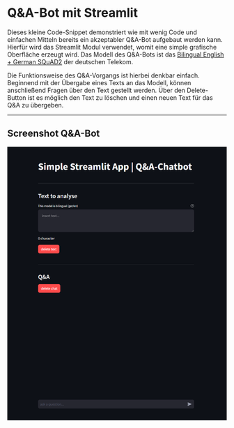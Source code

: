 # Q&A-Bot mit Streamlit
Dieses kleine Code-Snippet demonstriert wie mit wenig Code und einfachen Mitteln bereits ein akzeptabler Q&A-Bot aufgebaut werden kann. Hierfür wird das Streamlit Modul verwendet, womit eine simple grafische Oberfläche erzeugt wird. Das Modell des Q&A-Bots ist das [Bilingual English + German SQuAD2]([https://www.google.com](https://huggingface.co/deutsche-telekom/bert-multi-english-german-squad2)https://huggingface.co/deutsche-telekom/bert-multi-english-german-squad2 "Hugging Face") der deutschen Telekom.

Die Funktionsweise des Q&A-Vorgangs ist hierbei denkbar einfach. Beginnend mit der Übergabe eines Texts an das Modell, können anschließend Fragen über den Text gestellt werden. Über den Delete-Button ist es möglich den Text zu löschen und einen neuen Text für das Q&A zu übergeben.  

___
## Screenshot Q&A-Bot
![Screenshot](https://github.com/EllBeh/Streamlit_Q-A-Bot/blob/main/Images/screenshot.png)
